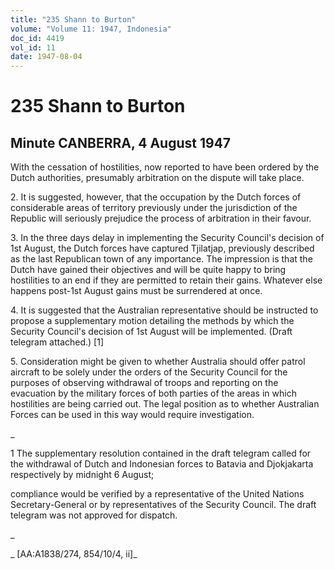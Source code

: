 ```yaml
---
title: "235 Shann to Burton"
volume: "Volume 11: 1947, Indonesia"
doc_id: 4419
vol_id: 11
date: 1947-08-04
---
```


# 235 Shann to Burton

## Minute CANBERRA, 4 August 1947

With the cessation of hostilities, now reported to have been ordered by the Dutch authorities, presumably arbitration on the dispute will take place.

2\. It is suggested, however, that the occupation by the Dutch forces of considerable areas of territory previously under the jurisdiction of the Republic will seriously prejudice the process of arbitration in their favour.

3\. In the three days delay in implementing the Security Council's decision of 1st August, the Dutch forces have captured Tjilatjap, previously described as the last Republican town of any importance. The impression is that the Dutch have gained their objectives and will be quite happy to bring hostilities to an end if they are permitted to retain their gains. Whatever else happens post-1st August gains must be surrendered at once.

4\. It is suggested that the Australian representative should be instructed to propose a supplementary motion detailing the methods by which the Security Council's decision of 1st August will be implemented. (Draft telegram attached.) [1]

5\. Consideration might be given to whether Australia should offer patrol aircraft to be solely under the orders of the Security Council for the purposes of observing withdrawal of troops and reporting on the evacuation by the military forces of both parties of the areas in which hostilities are being carried out. The legal position as to whether Australian Forces can be used in this way would require investigation.

_

1 The supplementary resolution contained in the draft telegram called for the withdrawal of Dutch and Indonesian forces to Batavia and Djokjakarta respectively by midnight 6 August;

compliance would be verified by a representative of the United Nations Secretary-General or by representatives of the Security Council. The draft telegram was not approved for dispatch.

_

_ [AA:A1838/274, 854/10/4, ii]_
